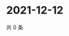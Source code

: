 # 2021-12-12

共 0 条

<!-- BEGIN WEIBO -->
<!-- 最后更新时间 Sun Dec 12 2021 08:42:41 GMT+0800 (China Standard Time) -->

<!-- END WEIBO -->
